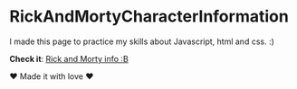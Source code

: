 # RickAndMortyCharacterInformation
I made this page to practice my skills about Javascript, html and css.  :)


**Check it**: [Rick and Morty info :B](https://jhonatanvicg.github.io/RickAndMortyCharacterInformation/)

❤️ Made it with love ❤️
